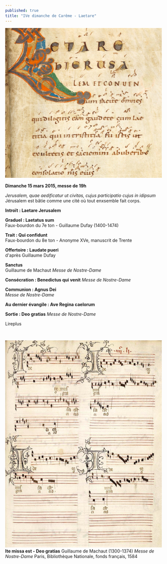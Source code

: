 ```yaml
---
published: true
title: "IVe dimanche de Carême - Laetare"
---
```


![Laetare.jpg](/images/_posts/Laetare.jpg)

**Dimanche 15 mars 2015, messe de 19h**  

*Jerusalem, quae aedificatur ut civitas, cujus participatio cujus in idipsum*  
Jérusalem est bâtie comme une cité où tout enxsemble fait corps.

**Introït : Laetare Jerusalem**  

**Graduel : Laetatus sum**  
Faux-bourdon du 7e ton - Guillaume Dufay (1400-1474)

**Trait : Qui confidunt**  
Faux-bourdon du 8e ton - Anonyme XVe, manuscrit de Trente

**Offertoire : Laudate pueri**  
d'après Guillaume Dufay

**Sanctus**  
Guillaume de Machaut *Messe de Nostre-Dame*  

**Consécration : Benedictus qui venit** 
*Messe de Nostre-Dame*

**Communion : Agnus Dei**  
*Messe de Nostre-Dame*

**Au dernier évangile : Ave Regina caelorum**

**Sortie : Deo gratias**
*Messe de Nostre-Dame*

Lireplus

&nbsp;

![Deo Gratias.jpeg](/images/Deo%20Gratias.jpeg)
**Ite missa est - Deo gratias** Guillaume de Machaut (1300-1374) *Messe de Nostre-Dame* Paris, Bibliothèque Nationale, fonds français, 1584